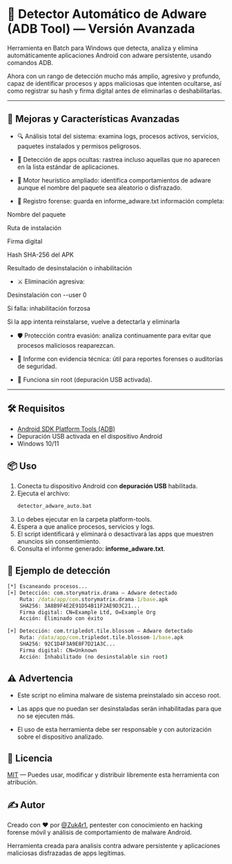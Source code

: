 # 🔎 Detector Automático de Adware (ADB Tool) — Versión Avanzada

Herramienta en Batch para Windows que detecta, analiza y elimina automáticamente aplicaciones Android con adware persistente, usando comandos ADB.

Ahora con un rango de detección mucho más amplio, agresivo y profundo, capaz de identificar procesos y apps maliciosas que intenten ocultarse, así como registrar su hash y firma digital antes de eliminarlas o deshabilitarlas.

---
## 🚀 Mejoras y Características Avanzadas

* 🔍 Análisis total del sistema: examina logs, procesos activos, servicios, paquetes instalados y permisos peligrosos.

* 🎯 Detección de apps ocultas: rastrea incluso aquellas que no aparecen en la lista estándar de aplicaciones.

* 🧠 Motor heurístico ampliado: identifica comportamientos de adware aunque el nombre del paquete sea aleatorio o disfrazado.

* 📜 Registro forense: guarda en informe_adware.txt información completa:

Nombre del paquete

Ruta de instalación

Firma digital

Hash SHA-256 del APK

Resultado de desinstalación o inhabilitación

* ⚔️ Eliminación agresiva:

Desinstalación con --user 0

Si falla: inhabilitación forzosa

Si la app intenta reinstalarse, vuelve a detectarla y eliminarla

* 🛡 Protección contra evasión: analiza continuamente para evitar que procesos maliciosos reaparezcan.

* 📁 Informe con evidencia técnica: útil para reportes forenses o auditorías de seguridad.

* 🔐 Funciona sin root (depuración USB activada).

---
## 🛠️ Requisitos
- [Android SDK Platform Tools (ADB)](https://developer.android.com/tools/releases/platform-tools)
- Depuración USB activada en el dispositivo Android
- Windows 10/11

## 📦 Uso

1. Conecta tu dispositivo Android con **depuración USB** habilitada.
2. Ejecuta el archivo:
   ```bat
   detector_adware_auto.bat
3. Lo debes ejecutar en la carpeta platform-tools.
4. Espera a que analice procesos, servicios y logs.
5. El script identificará y eliminará o desactivará las apps que muestren anuncios sin consentimiento.
6. Consulta el informe generado: **informe_adware.txt**.

## 📄 Ejemplo de detección

```bat
[*] Escaneando procesos...
[+] Detección: com.storymatrix.drama — Adware detectado
    Ruta: /data/app/com.storymatrix.drama-1/base.apk
    SHA256: 3A8B9F4E2E91D54B11F2AE9D3C21...
    Firma digital: CN=Example Ltd, O=Example Org
    Acción: Eliminado con éxito

[+] Detección: com.tripledot.tile.blossom — Adware detectado
    Ruta: /data/app/com.tripledot.tile.blossom-1/base.apk
    SHA256: 92C1D4F3A9E8F7D21A3C...
    Firma digital: CN=Unknown
    Acción: Inhabilitado (no desinstalable sin root)
```

## ⚠️ Advertencia

* Este script no elimina malware de sistema preinstalado sin acceso root.

* Las apps que no puedan ser desinstaladas serán inhabilitadas para que no se ejecuten más.

* El uso de esta herramienta debe ser responsable y con autorización sobre el dispositivo analizado.

## 📜 Licencia
[MIT](https://github.com/Zuk4r1/detector-adware-adb/blob/main/LICENSE) — Puedes usar, modificar y distribuir libremente esta herramienta con atribución.

## ✍️ Autor
Creado con ❤️ por [@Zuk4r1](https://github.com/Zuk4r1), pentester con conocimiento en hacking forense móvil y análisis de comportamiento de malware Android.

Herramienta creada para analisis contra adware persistente y aplicaciones maliciosas disfrazadas de apps legítimas.
